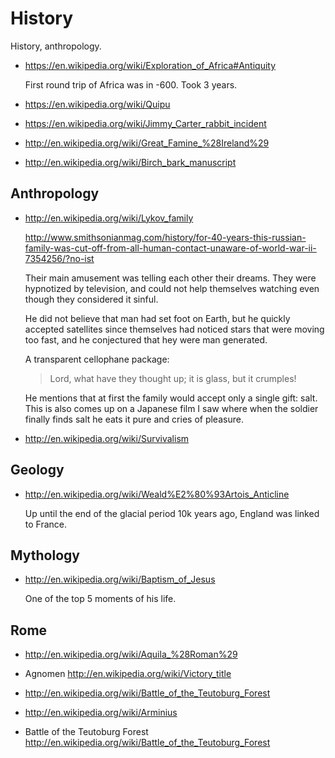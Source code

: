 # History

History, anthropology.

-   <https://en.wikipedia.org/wiki/Exploration_of_Africa#Antiquity>

    First round trip of Africa was in -600. Took 3 years.

-   <https://en.wikipedia.org/wiki/Quipu>

-   <https://en.wikipedia.org/wiki/Jimmy_Carter_rabbit_incident>

-   <http://en.wikipedia.org/wiki/Great_Famine_%28Ireland%29>

-   <http://en.wikipedia.org/wiki/Birch_bark_manuscript>

## Anthropology

-   <http://en.wikipedia.org/wiki/Lykov_family>

    <http://www.smithsonianmag.com/history/for-40-years-this-russian-family-was-cut-off-from-all-human-contact-unaware-of-world-war-ii-7354256/?no-ist>

    Their main amusement was telling each other their dreams. They were hypnotized by television, and could not help themselves watching even though they considered it sinful.

    He did not believe that man had set foot on Earth, but he quickly accepted satellites since themselves had noticed stars that were moving too fast, and he conjectured that hey were man generated.

    A transparent cellophane package:

    > Lord, what have they thought up; it is glass, but it crumples!

    He mentions that at first the family would accept only a single gift: salt. This is also comes up on a Japanese film I saw where when the soldier finally finds salt he eats it pure and cries of pleasure.

-   <http://en.wikipedia.org/wiki/Survivalism>

## Geology

-   <http://en.wikipedia.org/wiki/Weald%E2%80%93Artois_Anticline>

    Up until the end of the glacial period 10k years ago, England was linked to France.

## Mythology

-   <http://en.wikipedia.org/wiki/Baptism_of_Jesus>

    One of the top 5 moments of his life.

## Rome

- http://en.wikipedia.org/wiki/Aquila_%28Roman%29

- Agnomen http://en.wikipedia.org/wiki/Victory_title

- http://en.wikipedia.org/wiki/Battle_of_the_Teutoburg_Forest

- http://en.wikipedia.org/wiki/Arminius

- Battle of the Teutoburg Forest http://en.wikipedia.org/wiki/Battle_of_the_Teutoburg_Forest
